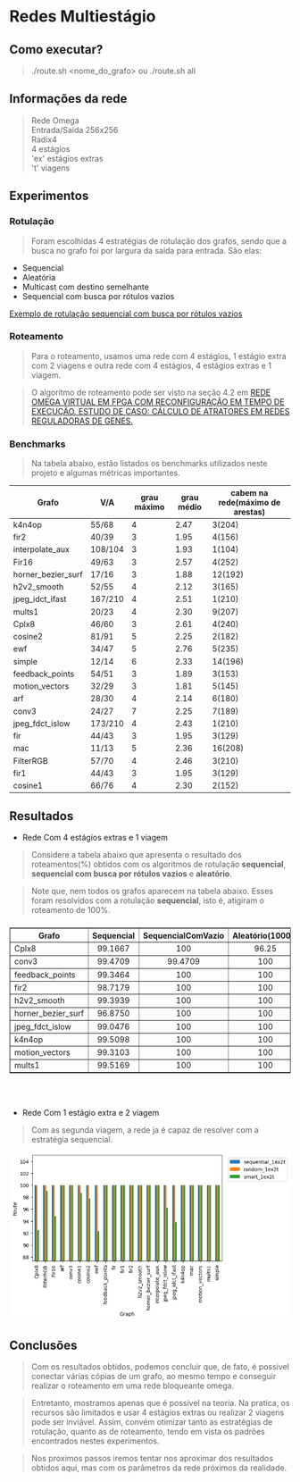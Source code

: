 # Redes Multiestágio

## Como executar?

> ./route.sh <nome_do_grafo> ou ./route.sh all

## Informações da rede

> Rede Omega\
Entrada/Saída 256x256\
Radix4\
4 estágios\
'ex' estágios extras\
't' viagens

## Experimentos

### Rotulação

> Foram escolhidas 4 estratégias de rotulação dos grafos, sendo que a busca no grafo foi por largura da saida para entrada. São elas:

* Sequencial
* Aleatória
* Multicast com destino semelhante
* Sequencial com busca por rótulos vazios

[Exemplo de rotulação sequencial com busca por rótulos vazios](https://excalidraw.com/#json=mcoQI6aNquSjQq9sIgKTw,aCxus7q9PlLyHClMDEQ2kQ
)

### Roteamento

> Para o roteamento, usamos uma rede com 4 estágios, 1 estágio extra com 2 viagens e outra rede com 4 estágios, 4 estágios extras e 1 viagem.

> O algorítmo de roteamento pode ser visto na seção 4.2 em [REDE OMEGA VIRTUAL EM FPGA COM RECONFIGURAÇÃO EM TEMPO DE
EXECUÇÃO. ESTUDO DE CASO: CÁLCULO DE ATRATORES EM REDES
REGULADORAS DE GENES.](https://www.locus.ufv.br/bitstream/123456789/2634/1/texto%20completo.pdf)

### Benchmarks

> Na tabela abaixo, estão listados os benchmarks utilizados neste projeto e algumas métricas importantes.

|Grafo             |V/A    |grau máximo|grau médio|cabem na rede(máximo de arestas) |
|------------------|-------|-----------|----------|---------------------------------|
|k4n4op            |55/68  |4          |2.47      |3(204)                           |
|fir2              |40/39  |3          |1.95      |4(156)                           |
|interpolate_aux   |108/104|3          |1.93      |1(104)                           |
|Fir16             |49/63  |3          |2.57      |4(252)                           |
|horner_bezier_surf|17/16  |3          |1.88      |12(192)                          |
|h2v2_smooth       |52/55  |4          |2.12      |3(165)                           |
|jpeg_idct_ifast   |167/210|4          |2.51      |1(210)                           |
|mults1            |20/23  |4          |2.30      |9(207)                           |
|Cplx8             |46/60  |3          |2.61      |4(240)                           |
|cosine2           |81/91  |5          |2.25      |2(182)                           |
|ewf               |34/47  |5          |2.76      |5(235)                           |
|simple            |12/14  |6          |2.33      |14(196)                          |
|feedback_points   |54/51  |3          |1.89      |3(153)                           |
|motion_vectors    |32/29  |3          |1.81      |5(145)                           |
|arf               |28/30  |4          |2.14      |6(180)                           |
|conv3             |24/27  |7          |2.25      |7(189)                           |
|jpeg_fdct_islow   |173/210|4          |2.43      |1(210)                           |
|fir               |44/43  |3          |1.95      |3(129)                           |
|mac               |11/13  |5          |2.36      |16(208)                          |
|FilterRGB         |57/70  |4          |2.46      |3(210)                           |
|fir1              |44/43  |3          |1.95      |3(129)                           |
|cosine1           |66/76  |4          |2.30      |2(152)                           |

## Resultados

* Rede Com 4 estágios extras e 1 viagem

> Considere a tabela abaixo que apresenta o resultado dos roteamentos(%) obtidos com os algoritmos de rotulação **sequencial**, **sequencial com busca por rótulos vazios** e **aleatório**.

> Note que, nem todos os grafos aparecem na tabela abaixo. Esses foram resolvidos com a rotulação **sequencial**, isto é, atigiram o roteamento de 100%.

<div class="row"><div class="col-md-12"><div class="panel panel-success"><div class="panel-heading "><h3 class="panel-title"></h3></div>

<table border=1 class="table table-striped table-bordered table-hover table-condensed" style="margin: 0 auto;">

<thead><tr><th title="Field #1">Grafo</th>
<th title="Field #2">Sequencial</th>
<th title="Field #3">SequencialComVazio</th>
<th title="Field #4">Aleatório(1000x)</th>
</tr></thead>
<tbody><tr><td>Cplx8</td>
<td align="center">99.1667</td>
<td align="center">100</td>
<td align="center">96.25</td>
</tr>
<tr><td>conv3</td>
<td align="center">99.4709</td>
<td align="center">99.4709</td>
<td align="center">100</td>
</tr>
<tr><td>feedback_points</td>
<td align="center">99.3464</td>
<td align="center">100</td>
<td align="center">100</td>
</tr>
<tr><td>fir2</td>
<td align="center">98.7179</td>
<td align="center">100</td>
<td align="center">100</td>
</tr>
<tr><td>h2v2_smooth</td>
<td align="center">99.3939</td>
<td align="center">100</td>
<td align="center">100</td>
</tr>
<tr><td>horner_bezier_surf</td>
<td align="center">96.8750</td>
<td align="center">100</td>
<td align="center">100</td>
</tr>
<tr><td>jpeg_fdct_islow</td>
<td align="center">99.0476</td>
<td align="center">100</td>
<td align="center">100</td>
</tr>
<tr><td>k4n4op</td>
<td align="center">99.5098</td>
<td align="center">100</td>
<td align="center">100</td>
</tr>
<tr><td>motion_vectors</td>
<td align="center">99.3103</td>
<td align="center">100</td>
<td align="center">100</td>
</tr>
<tr><td>mults1</td>
<td align="center">99.5169</td>
<td align="center">100</td>
<td align="center">100</td>
</tr>
</tbody></table>
</div></div></div>

<br><br>

* Rede Com 1 estágio extra e 2 viagem

> Com as segunda viagem, a rede ja é capaz de resolver com a estratégia sequencial.

![Roteamento 1 estágio extra 2 viagens](misc/route1ex2t.png)

## Conclusões

> Com os resultados obtidos, podemos concluir que, de fato, é possivel conectar várias cópias de um grafo, ao mesmo tempo e conseguir realizar o roteamento em uma rede bloqueante omega.

> Entretanto, mostramos apenas que é possivel na teoria. Na pratica, os recursos são limitados e usar 4 estágios extras ou realizar 2 viagens pode ser inviável. Assim, convém otimizar tanto as estratégias de rotulação, quanto as de roteamento, tendo em vista os padrões encontrados nestes experimentos.

> Nos proximos passos iremos tentar nos aproximar dos resultados obtidos aqui, mas com os parâmetros da rede próximos da realidade.
















<!-- ## Como executar?

> ./route.sh <grafo\> 

> Para executar todos os grafos em 'misc\benchmark\dot':\
./route.sh all ou ./route.sh


## observação

> Todos experimentos não consideraram que quando um vértice possui 2 entradas 
são dois sinal diferentes.\
Como a lista de arestas foi gerada: profundidade, na direção da saida para entrada.

## Resultados parciais 1:

* Algumas informações:

    > Rede: 256x256, radix4 e 4 estágios + 1 extra (5 estágios)\
    > Grafo:              Fir16\
    > Vértices:           49\
    > Aréstas:            63\
    > Grau médio:         2.57\
    > Cabem 63*4=252 "Arestas" (4 grafos Fir16)

* Roteamento:

    > Roteou 65.0794% - 1 grafo(s) - sequencial - 1 estágios extras.\
    > Roteou 76.1905% - 1 grafo(s) - aleatório  - 1 estágios extras.\
    > Roteou 16.2698% - 4 grafo(s) - sequencial - 1 estágios extras.\
    > Roteou 59.127%  - 4 grafo(s) - aleatório  - 1 estágios extras.

<hr/>

## Resultados parciais 2:

* Validação do roteamento:
    - Teste 1: [Roteamento padrão i -> i](./misc/results/route_pattern_test1.txt)
    - Teste 2: [Roteamento padrão i -> i+n](./misc/results/route_pattern_test2.txt)

* Histograma roteando 1000x aleatório 1 grafo (Fir16):

<p align="center">
    <img src="./misc/results/histograms/100000_rand.png" width="400" height="300"/>
</p>

* Roteando após eliminar arestas do grafo para aliviar a rede (acrescentar conexão local vértice acima):

    > Roteou 93.3333% - 1 grafo(s) - sequencial - 1 estágios extras.\
    > Roteou 23.3333% - 4 grafo(s) - sequencial - 1 estágios extras.\
    > Roteou 100%     - 1 grafo(s) - aleatório  - 1 estágios extras.\
    > Roteou 91.6667% - 4 grafo(s) - aleatório  - 1 estágios extras.
   
# Considerando entradas diferentes:

## Resultados parciais 3:

### 1. Estatística da distribuição dos graus dos entrada

Grafo|grau 0|grau 1|grau 2|grau 3|Rótulos
---|---|---|---|---|---|
Fir16|1|33|15|0|63
**k4n4op**|4|35|15|1|68
fir2|16|9|15|0|39
interpolate_aux|48|16|44|0|104
horner_bezier_surf|4|10|3|0|16
h2v2_smooth|16|17|19|0|55
**jpeg_idct_ifast**|24|76|67|0|210
mults1|1|15|4|0|23
Cplx8|1|30|15|0|60
cosine2|31|9|41|0|91
ewf|2|17|15|0|47
simple|4|2|6|0|14
feedback_points|21|15|18|0|51
motion_vectors|14|7|11|0|29
arf|8|10|10|0|30
conv3|9|3|12|0|27
**jpeg_fdct_islow**|24|88|61|0|210
fir|22|1|21|0|43
mac|3|3|5|0|13
FilterRGB|2|40|15|0|70
fir1|22|1|21|0|43
cosine1|16|24|26|0|76

***
### 2. Propor uma distribuição T1 e T2 (ou T3)

> De fato, temos 1\*0 + 33\*1 + 15\*2 = 63 rótulos possíveis. Sequencialmente, poderíamos rotular de *0000 0000* até *0011 1111*. Assim, para os 33 rótulos podemos usar de índice os 2 últimos bits mais significativos sendo o 00. Já para os outros 30 rótulos podemos usar 01, 10 ou 11 como índices. Assim, usemos:

* Rótulos de vértices com grau 1:
    
    > *00xx xxxx*

* Rótulos de vértices com grau 2:

    > *01xx xxxx*\
        ou  
    *10xx xxxx*

* observação:

    > Nesse caso não da pra colocar mais de um grafo na rede, porque o primeiro grafo já ocupa 33 dos 63 rótulos de grau 1. Logo, o segundo teria apenas 30 rótulos, mas são necessários 33.
***
### 3. Fazer o sequencial e o aleatório

* Roteamento considerando entradas diferentes:

    > Roteou 96.8254% - 1 grafo(s) - T2 sequencial - 1 estágios extras.\
    > Roteou 100%     - 1 grafo(s) - T2 aleatório  - 1 estágios extras.

* Histograma roteando 1000x aleatório 1 grafo (Fir16):

<p align="center">
    <img src="./misc/results/histograms/100000_rand_2_inputs.png" width="400" height="300"/>
</p>

***
### 4. Testar para outros grafos 

* Roteamento: 

    Grafo|Roteado(%)|Grafos na Rede|Rotulamento|Estágio Extra
    ---|---|---|---|---|
    arf  |63.3333|1|sequencial|1
    arf  |66.6667|1|aleatório|1
    arf  |100|1|T2 sequencial|1
    arf  |100|1|T2 aleatório|1
    conv3  |55.5556|1|sequencial|1
    conv3  |55.5556|1|aleatório|1
    conv3  |92.5926|1|T2 sequencial|1
    conv3  |100|1|T2 aleatório|1
    cosine1  |57.8947|1|sequencial|1
    cosine1  |64.4737|1|aleatório|1
    cosine1  |97.3684|1|T2 sequencial|1
    cosine1  |98.6842|1|T2 aleatório|1
    cosine2  |52.7473|1|sequencial|1
    cosine2  |53.8462|1|aleatório|1
    cosine2  |87.9121|1|T2 sequencial|1
    cosine2  |87.9121|1|T2 aleatório|1
    Cplx8  |66.6667|1|sequencial|1
    Cplx8  |75|1|aleatório|1
    Cplx8  |96.6667|1|T2 sequencial|1
    Cplx8  |95|1|T2 aleatório|1
    ewf  |53.1915|1|sequencial|1
    ewf  |68.0851|1|aleatório|1
    ewf  |100|1|T2 sequencial|1
    ewf  |97.8723|1|T2 aleatório|1
    feedback_points  |62.7451|1|sequencial|1
    feedback_points  |64.7059|1|aleatório|1
    feedback_points  |100|1|T2 sequencial|1
    feedback_points  |96.0784|1|T2 aleatório|1
    FilterRGB  |61.4286|1|sequencial|1
    FilterRGB  |78.5714|1|aleatório|1
    FilterRGB  |95.7143|1|T2 sequencial|1
    FilterRGB  |94.2857|1|T2 aleatório|1
    Fir16  |65.0794|1|sequencial|1
    Fir16  |76.1905|1|aleatório|1
    Fir16  |96.8254|1|T2 sequencial|1
    Fir16  |96.8254|1|T2 aleatório|1
    fir1  |51.1628|1|sequencial|1
    fir1  |51.1628|1|aleatório|1
    fir1  |97.6744|1|T2 sequencial|1
    fir1  |100|1|T2 aleatório|1
    fir2  |58.9744|1|sequencial|1
    fir2  |61.5385|1|aleatório|1
    fir2  |100|1|T2 sequencial|1
    fir2  |100|1|T2 aleatório|1
    fir  |48.8372|1|sequencial|1
    fir  |51.1628|1|aleatório|1
    fir  |86.0465|1|T2 sequencial|1
    fir  |97.6744|1|T2 aleatório|1
    h2v2_smooth  |61.8182|1|sequencial|1
    h2v2_smooth  |65.4545|1|aleatório|1
    h2v2_smooth  |100|1|T2 sequencial|1
    h2v2_smooth  |100|1|T2 aleatório|1
    horner_bezier_surf  |81.25|1|sequencial|1
    horner_bezier_surf  |81.25|1|aleatório|1
    horner_bezier_surf  |100|1|T2 sequencial|1
    horner_bezier_surf  |100|1|T2 aleatório|1
    interpolate_aux  |56.7308|1|sequencial|1
    interpolate_aux  |57.6923|1|aleatório|1
    interpolate_aux  |85.5769|1|T2 sequencial|1
    interpolate_aux  |88.4615|1|T2 aleatório|1
    jpeg_fdct_islow  |-|1|sequencial|1
    jpeg_fdct_islow  |-|1|aleatório|1
    jpeg_fdct_islow  |-|1|T2 sequencial|1
    jpeg_fdct_islow  |-|1|T2 aleatório|1
    jpeg_idct_ifast  |-|1|sequencial|1
    jpeg_idct_ifast  |-|1|aleatório|1
    jpeg_idct_ifast  |-|1|T2 sequencial|1
    jpeg_idct_ifast  |-|1|T2 aleatório|1
    k4n4op  |-|1|sequencial|1
    k4n4op  |-|1|aleatório|1
    k4n4op  |-|1|T2 sequencial|1
    k4n4op  |-|1|T2 aleatório|1
    mac  |61.5385|1|sequencial|1
    mac  |61.5385|1|aleatório|1
    mac  |100|1|T2 sequencial|1
    mac  |100|1|T2 aleatório|1
    motion_vectors  |62.069|1|sequencial|1
    motion_vectors  |62.069|1|aleatório|1
    motion_vectors  |100|1|T2 sequencial|1
    motion_vectors  |100|1|T2 aleatório|1
    mults1  |73.913|1|sequencial|1
    mults1  |82.6087|1|aleatório|1
    mults1  |91.3043|1|T2 sequencial|1
    mults1  |100|1|T2 aleatório|1
    removed_Fir16  |96.6667|1|sequencial|1
    removed_Fir16  |100|1|aleatório|1
    removed_Fir16  |86.6667|1|T2 sequencial|1
    removed_Fir16  |100|1|T2 aleatório|1
    simple  |57.1429|1|sequencial|1
    simple  |57.1429|1|aleatório|1
    simple  |100|1|T2 sequencial|1
    simple  |100|1|T2 aleatório|1

***

## Resultados parciais 4:

### Roteando com duas passadas:

Grafo|Rotulamento|Roteado(%)|N° arestas primeira passada|N° arestas segunda passada|Total
---|---|---|---|---|---|
Fir16|sequencial T2|100|61|2|63
Fir16|aleatório T2|100|61|2|63
interpolate_aux|sequencial T2|99.0385|89|15|104
interpolate_aux|aleatório T2|100|94|10|104
feedback_points|sequencial T2|100|51|0|51
feedback_points|aleatório T2|100|51|0|51

***

<p align="center">
    <img src="./misc/results/histograms/distrib_fir16_rand.svg" width="800" height="600"/>
</p>



https://excalidraw.com/#json=GTrRFjLosl7m_28-Dths1,Pa5u9hOli3ouL2DkZGeTCw






<table>
<tr><th></th><th></th></tr>
<tr><td>

Grafo| Roteamento | Rótulos utilizados (% deixei de usar) |Máximo de rótulos
---|---|---|---|
arf|100.0|210 (12.5%) |240
conv3|100.0|189 (22.2%)|243
feedback_points|100.0|153 (40.0%)|255
fir|100.0|172 (20.0%)|215
fir1|100.0|172 (20.0%)|215
fir2|100.0|195 (16.6%)|234
horner_bezier_surf|100.0|224 (12.5%)|256
interpolate_aux|100.0|104 (50.0%)|208
motion_vectors|100.0|174 (25.0%)|232
mac|100.0|208 (15.7%)|247
simple|100.0|210 (16.6%)|252

</td><td>

Grafo| Roteamento | Rótulos utilizados (% deixei de usar) |Máximo de rótulos
---|---|---|---|
Fir16|100.0|252 (0.0%)|252
k4n4op|100.0|204 (0.0%)|204
h2v2_smooth|100.0|220 (0.0%)|220
jpeg_idct_ifast|100.0|210 (0.0%)|210
mults1|100.0|253 (0.0%)|253
Cplx8|100.0|240 (0.0%)|240
cosine2|100.0|182 (0.0%)|182
ewf|100.0|235 (0.0%)|235
jpeg_fdct_islow|100.0|210 (0.0%)|210
FilterRGB|100.0|210 (0.0%)|210
cosine1|100.0|228 (0.0%)|228

</td></tr> </table>















<table>
<tr><th></th><th></th></tr>
<tr><td>

Grafo| Roteamento | Rótulos utilizados (% deixei de usar) |Máximo de rótulos
---|---|---|---|
arf|100.0|60 (75.0%) |240
conv3|100.0| 108 (55.5%)|243
feedback_points|100.0| 102 (60.0%)|255
fir|100.0| 172 (20.0%)|215
fir1|100.0|129 (40.0%)|215
fir2|100.0|156 (33.3%)|234
horner_bezier_surf|100.0| 192 (25.0%)|256
interpolate_aux|100.0|104 (50.0%)|208
motion_vectors|100.0|174 (25.0%)|232
mac|100.0| 156 (36.8%)|247
simple|100.0| 154 (38.8%)|252

</td><td>

Grafo| Roteamento | Rótulos utilizados (% deixei de usar) |Máximo de rótulos
---|---|---|---|
Fir16|100.0| 63 (75.0%)|252
k4n4op| 98.5294 | 68 (66.6%)|204
h2v2_smooth| 98.1818 | 55 (75.0%)|220
jpeg_idct_ifast| 75.2381 |210 (0.0%)|210
mults1|100.0| 115 (54.5%)|253
Cplx8| 86.6667 | 60 (75.0%)|240
cosine2| 89.011 | 91 (50.0%)|182
ewf|87.234| 47 (80.0%)|235
jpeg_fdct_islow| 78.5714 |210 (0.0%)|210
FilterRGB|100.0| 70 (66.6%)|210
cosine1| 84.2105  | 76 (66.6%)|228

</td></tr> </table>



<table>
<tr><th></th><th></th></tr>
<tr><td>

Grafo|	Roteamento | Rótulos utilizados (% deixei de usar) | Máximo de rótulos
---|---|---|---|
arf|	100.0 | 180 (25.0%)| 240
conv3|	100.0 | 189 (22.2%)| 243
feedback_points| 100.0 | 153 (40.0%)| 255
fir|	100.0 | 172 (20.0%)| 215
fir1|	100.0 | 172 (20.0%)| 215
fir2|	100.0 | 156 (33.3%)| 234
horner_bezier_surf|	100.0 | 192 (25.0%)| 256
interpolate_aux|	100.0 | 104 (50.0%)| 208
motion_vectors|	100.0 | 174 (25.0%)| 232
mac|	100.0 | 208 (15.7%)| 247
simple|	100.0 | 196 (22.2%)| 252


</td><td>

Grafo|	Roteamento | Rótulos utilizados (% deixei de usar) | Máximo de rótulos
---|---|---|---|
Fir16|	100.0 | 189 (25.0%)| 252
k4n4op|	100.0 | 204 (0.0%)| 204
h2v2_smooth|	100.0 | 165 (25.0%)| 220 
jpeg_idct_ifast|	100.0 | 210 (0.0%)| 210
mults1|	100.0 | 207 (18.1%)| 253
Cplx8|	100.0 | 180 (25.0%)| 240
cosine2|	100.0 | 182 (0.0%)| 182
ewf|	100.0 | 188 (20.0%)| 2354
jpeg_fdct_islow|	100.0 | 210 (0.0%)| 210
FilterRGB|	100.0 | 210 (0.0%) | 210
cosine1|	1400.0 | 152 (33.3%)| 228

</td></tr> </table> -->
